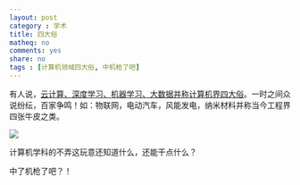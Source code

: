 ```yaml
---
layout: post 
category : 学术
title: 四大俗
matheq: no
comments: yes
share: no
tags : [计算机领域四大俗, 中机枪了吧]  
---
```


有人说，[云计算、深度学习、机器学习、大数据并称计算机界四大俗](http://epaper.oeeee.com/G/html/2013-10/14/content_1949803.htm)。一时之间众说纷纭，百家争鸣！如：物联网，电动汽车，风能发电，纳米材料并称当今工程界四张牛皮之类。

![](http://image155.poco.cn/mypoco/myphoto/20090702/08/53104788200907020835062967539393155_002.gif "") 

计算机学科的不弄这玩意还知道什么，还能干点什么？

中了机枪了吧？！
